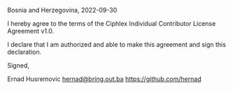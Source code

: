 Bosnia and Herzegovina, 2022-09-30

I hereby agree to the terms of the Ciphlex Individual Contributor License
Agreement v1.0.

I declare that I am authorized and able to make this agreement and sign this
declaration.

Signed,

Ernad Husremovic hernad@bring.out.ba https://github.com/hernad
